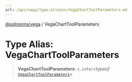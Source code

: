 ```yaml
---
url: /api/vega/type-aliases/VegaChartToolParameters.md
---
```

[@sqlrooms/vega](../index.md) / VegaChartToolParameters

# Type Alias: VegaChartToolParameters

> **VegaChartToolParameters**: `z.infer`<*typeof* [`VegaChartToolParameters`](../variables/VegaChartToolParameters.md)>
